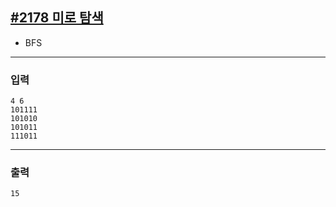 [#2178 미로 탐색](https://www.acmicpc.net/problem/2178)
---

- BFS

---

### 입력
```
4 6
101111
101010
101011
111011
```

---
### 출력
```
15
```